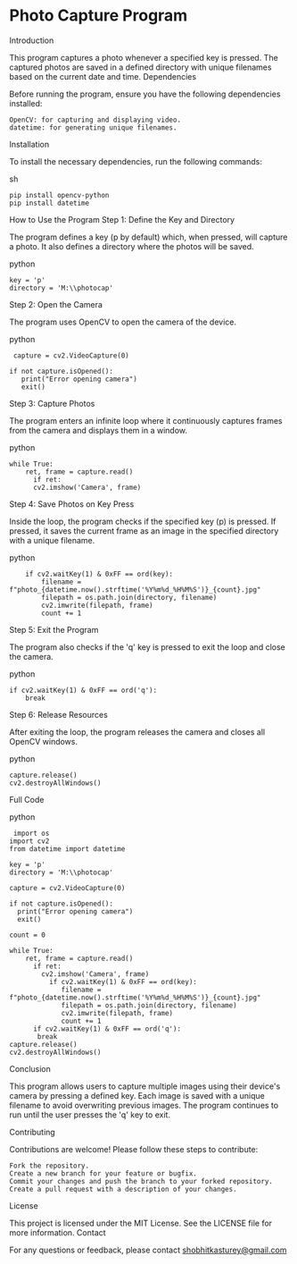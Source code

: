 # Photo Capture Program

Introduction

This program captures a photo whenever a specified key is pressed. The captured photos are saved in a defined directory with unique filenames based on the current date and time.
Dependencies

Before running the program, ensure you have the following dependencies installed:

    OpenCV: for capturing and displaying video.
    datetime: for generating unique filenames.

Installation

To install the necessary dependencies, run the following commands:

sh

    pip install opencv-python
    pip install datetime

How to Use the Program
Step 1: Define the Key and Directory

The program defines a key (p by default) which, when pressed, will capture a photo. It also defines a directory where the photos will be saved.

python

    key = 'p'
    directory = 'M:\\photocap'

Step 2: Open the Camera

The program uses OpenCV to open the camera of the device.

python

     capture = cv2.VideoCapture(0)

    if not capture.isOpened():
       print("Error opening camera")
       exit()

Step 3: Capture Photos

The program enters an infinite loop where it continuously captures frames from the camera and displays them in a window.

python

    while True:    
        ret, frame = capture.read()
          if ret:
          cv2.imshow('Camera', frame)

Step 4: Save Photos on Key Press

Inside the loop, the program checks if the specified key (p) is pressed. If pressed, it saves the current frame as an image in the specified directory with a unique filename.

python

        if cv2.waitKey(1) & 0xFF == ord(key):
            filename = f"photo_{datetime.now().strftime('%Y%m%d_%H%M%S')}_{count}.jpg"
            filepath = os.path.join(directory, filename)
            cv2.imwrite(filepath, frame)
            count += 1

Step 5: Exit the Program

The program also checks if the 'q' key is pressed to exit the loop and close the camera.

python

    if cv2.waitKey(1) & 0xFF == ord('q'):
        break

Step 6: Release Resources

After exiting the loop, the program releases the camera and closes all OpenCV windows.

python

    capture.release()
    cv2.destroyAllWindows()

Full Code

python

     import os
    import cv2
    from datetime import datetime

    key = 'p'
    directory = 'M:\\photocap'  

    capture = cv2.VideoCapture(0)

    if not capture.isOpened():
      print("Error opening camera")
      exit()
    
    count = 0  

    while True:    
        ret, frame = capture.read()
          if ret:
            cv2.imshow('Camera', frame)
              if cv2.waitKey(1) & 0xFF == ord(key):
                 filename = f"photo_{datetime.now().strftime('%Y%m%d_%H%M%S')}_{count}.jpg"
                 filepath = os.path.join(directory, filename)
                 cv2.imwrite(filepath, frame)
                 count += 1
          if cv2.waitKey(1) & 0xFF == ord('q'):  
           break
    capture.release()
    cv2.destroyAllWindows()

Conclusion

This program allows users to capture multiple images using their device's camera by pressing a defined key. Each image is saved with a unique filename to avoid overwriting previous images. The program continues to run until the user presses the 'q' key to exit.

Contributing

Contributions are welcome! Please follow these steps to contribute:

    Fork the repository.
    Create a new branch for your feature or bugfix.
    Commit your changes and push the branch to your forked repository.
    Create a pull request with a description of your changes.
    
License

This project is licensed under the MIT License. See the LICENSE file for more information. Contact

For any questions or feedback, please contact shobhitkasturey@gmail.com
